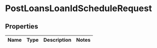 # PostLoansLoanIdScheduleRequest

## Properties
Name | Type | Description | Notes
------------ | ------------- | ------------- | -------------
